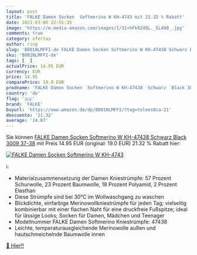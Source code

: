```yaml
---
layout: post
title: 'FALKE Damen Socken  Softmerino W KH-4743 mit 21.32 % Rabatt'
date: 2021-03-06 22:55:35
image: 'https://m.media-amazon.com/images/I/31+hFk92d8L._SL400_.jpg'
comments: true
category: ofertas
author: ring
slug: 'B001NLMFFI-de FALKE Damen Socken Softmerino W KH-47438 Schwarz Black...'
sku: 'B001NLMFFI-de'
tags: [  ]
actualPrice: 14.95 EUR
currency: EUR
price: 14.95
comparePrice: 19.0 EUR
prodname: 'FALKE Damen Socken  Softmerino W KH-47438  Schwarz  Black 3009   37-38'
country: 'de'
flag: '🇩🇪'
brand: 'FALKE'
buyurl: 'https://www.amazon.de/dp/B001NLMFFI/?tag=tolees0ca-21'
descuento: '21.32'
average: '14.87'
---
```


Sie können [FALKE Damen Socken  Softmerino W KH-47438  Schwarz  Black 3009   37-38](https://www.amazon.de/dp/B001NLMFFI/?tag=tolees0ca-21) mit Preis 14.95 EUR (original: 19.0 EUR) 21.32 % Rabatt hier:

[![FALKE Damen Socken  Softmerino W KH-4743](https://m.media-amazon.com/images/I/31+hFk92d8L._SL400_.jpg)](https://www.amazon.de/dp/B001NLMFFI/?tag=tolees0ca-21)

ℹ️:

- Materialzusammensetzung der Damen Kniestrümpfe: 57 Prozent Schurwolle, 23 Prozent Baumwolle, 18 Prozent Polyamid, 2 Prozent Elasthan
- Diese Strümpfe sind bei 30°C im Wollwaschgang zu waschen
- Blickdichte, einfarbige Merinowollkniestrümpfe für jeden Tag; vielseitig kombinierbar mit einer flachen Naht für eine druckfreie Fußspitze; ideal für lässige Looks; Socken für Damen, Mädchen und Teenager
- Modellnummer FALKE Damen Softmerino Kniestrümpfe: 47438
- Leichte, temperaturausgleichende Merinowolle außen und hautschmeichelnde Baumwolle innen

[🛒 Hier!!](https://www.amazon.de/dp/B001NLMFFI/?tag=tolees0ca-21)
